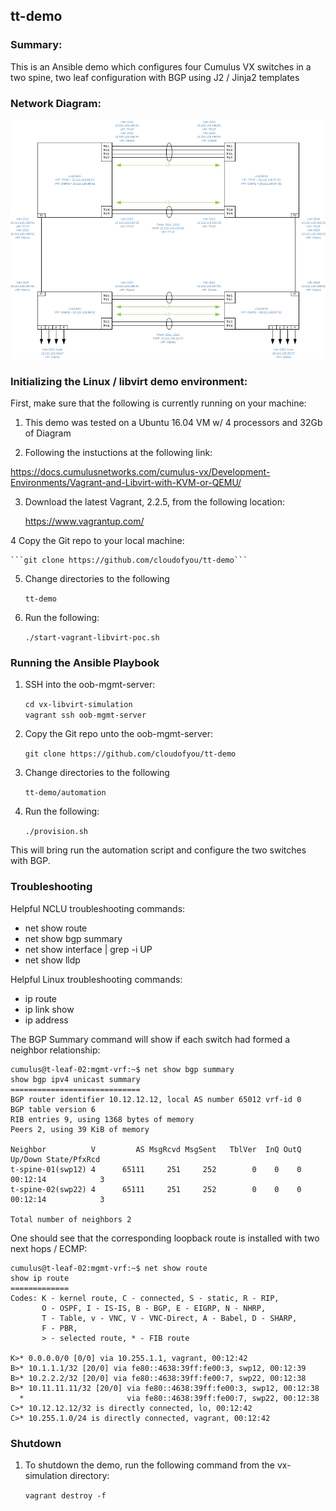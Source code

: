 ## tt-demo

### Summary:

This is an Ansible demo which configures four Cumulus VX switches in a two spine, two leaf configuration with BGP using J2 / Jinja2 templates

### Network Diagram:

![Network Diagram](https://github.com/cloudofyou/tt-demo/blob/master/documentation/TT-Diag-01.jpg)

### Initializing the Linux / libvirt demo environment:

First, make sure that the following is currently running on your machine:

1. This demo was tested on a Ubuntu 16.04 VM w/ 4 processors and 32Gb of Diagram

2. Following the instuctions at the following link:

https://docs.cumulusnetworks.com/cumulus-vx/Development-Environments/Vagrant-and-Libvirt-with-KVM-or-QEMU/

3. Download the latest Vagrant, 2.2.5, from the following location:

    https://www.vagrantup.com/

4 Copy the Git repo to your local machine:

    ```git clone https://github.com/cloudofyou/tt-demo```

5. Change directories to the following

    ```tt-demo```

6. Run the following:

    ```./start-vagrant-libvirt-poc.sh```

### Running the Ansible Playbook

1. SSH into the oob-mgmt-server:

    ```cd vx-libvirt-simulation```   
    ```vagrant ssh oob-mgmt-server```

2. Copy the Git repo unto the oob-mgmt-server:

    ```git clone https://github.com/cloudofyou/tt-demo```

3. Change directories to the following

    ```tt-demo/automation```

4. Run the following:

    ```./provision.sh```

This will bring run the automation script and configure the two switches with BGP.

### Troubleshooting

Helpful NCLU troubleshooting commands:

- net show route
- net show bgp summary
- net show interface | grep -i UP
- net show lldp

Helpful Linux troubleshooting commands:

- ip route
- ip link show
- ip address <interface>

The BGP Summary command will show if each switch had formed a neighbor relationship:

```
cumulus@t-leaf-02:mgmt-vrf:~$ net show bgp summary
show bgp ipv4 unicast summary
=============================
BGP router identifier 10.12.12.12, local AS number 65012 vrf-id 0
BGP table version 6
RIB entries 9, using 1368 bytes of memory
Peers 2, using 39 KiB of memory

Neighbor          V         AS MsgRcvd MsgSent   TblVer  InQ OutQ  Up/Down State/PfxRcd
t-spine-01(swp12) 4      65111     251     252        0    0    0 00:12:14            3
t-spine-02(swp22) 4      65111     251     252        0    0    0 00:12:14            3

Total number of neighbors 2

```

One should see that the corresponding loopback route is installed with two next hops / ECMP:

```
cumulus@t-leaf-02:mgmt-vrf:~$ net show route
show ip route
=============
Codes: K - kernel route, C - connected, S - static, R - RIP,
       O - OSPF, I - IS-IS, B - BGP, E - EIGRP, N - NHRP,
       T - Table, v - VNC, V - VNC-Direct, A - Babel, D - SHARP,
       F - PBR,
       > - selected route, * - FIB route

K>* 0.0.0.0/0 [0/0] via 10.255.1.1, vagrant, 00:12:42
B>* 10.1.1.1/32 [20/0] via fe80::4638:39ff:fe00:3, swp12, 00:12:39
B>* 10.2.2.2/32 [20/0] via fe80::4638:39ff:fe00:7, swp22, 00:12:38
B>* 10.11.11.11/32 [20/0] via fe80::4638:39ff:fe00:3, swp12, 00:12:38
  *                       via fe80::4638:39ff:fe00:7, swp22, 00:12:38
C>* 10.12.12.12/32 is directly connected, lo, 00:12:42
C>* 10.255.1.0/24 is directly connected, vagrant, 00:12:42
```

### Shutdown

1. To shutdown the demo, run the following command from the vx-simulation directory:

    ```vagrant destroy -f```
